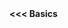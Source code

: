 <div style="width: 200%;">
  <a href="Basics.md" style="float: left; text-decoration:none;"><b><<< Basics<b></a><br><br>
  <a href="Placeholder.md" style="float: right;"><b>Placeholder >>></b></a>
</div>
